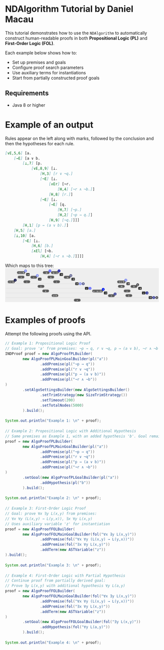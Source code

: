 # NDAlgorithm Tutorial by Daniel Macau

This tutorial demonstrates how to use the `NDAlgorithm` to automatically construct human-readable proofs in both **Propositional Logic (PL)** and **First-Order Logic (FOL)**.

Each example below shows how to:
- Set up premises and goals
- Configure proof search parameters
- Use auxiliary terms for instantiations
- Start from partially constructed proof goals

## Requirements

- Java 8 or higher

# Example of an output
Rules appear on the left along with marks, followed by the conclusion and then the hypotheses for each rule.
```markdown
[∨E,5,6] [a.
	[→E] [a ∨ b.
		[⊥,7] [p.
			[∨E,8,9] [⊥.
				[H,3] [r ∨ ¬q.]
				[¬E] [⊥.
					[∧Er] [¬r.
						[H,4] [¬r ∧ ¬b.]]
					[H,8] [r.]]
				[¬E] [⊥.
					[→E] [q.
						[H,7] [¬p.]
						[H,2] [¬p → q.]]
					[H,9] [¬q.]]]]
		[H,1] [p → (a ∨ b).]]
	[H,5] [a.]
	[⊥,10] [a.
		[¬E] [⊥.
			[H,6] [b.]
			[∧El] [¬b.
				[H,4] [¬r ∧ ¬b.]]]]]
```
Which maps to this tree:
![Alt text](example.png)

# Examples of proofs

Attempt the following proofs using the API.

```java
// Example 1: Propositional Logic Proof
// Goal: prove 'a' from premises: ¬p → q, r ∨ ¬q, p → (a ∨ b), ¬r ∧ ¬b
INDProof proof = new AlgoProofPLBuilder(
        new AlgoProofPLMainGoalBuilder(pl("a"))
                .addPremise(pl("¬p → q"))
                .addPremise(pl("r ∨ ¬q"))
                .addPremise(pl("p → (a ∨ b)"))
                .addPremise(pl("¬r ∧ ¬b"))
)
        .setAlgoSettingsBuilder(new AlgoSettingsBuilder()
                .setTrimStrategy(new SizeTrimStrategy())
                .setTimeout(200)
                .setTotalNodes(5000)
        ).build();

System.out.println("Example 1: \n" + proof);

// Example 2: Propositional Logic with Additional Hypothesis
// Same premises as Example 1, with an added hypothesis 'b'. Goal remains 'a'.
proof = new AlgoProofPLBuilder(
        new AlgoProofPLMainGoalBuilder(pl("a"))
                .addPremise(pl("¬p → q"))
                .addPremise(pl("r ∨ ¬q"))
                .addPremise(pl("p → (a ∨ b)"))
                .addPremise(pl("¬r ∧ ¬b"))
)
        .setGoal(new AlgoProofPLGoalBuilder(pl("a"))
                .addHypothesis(pl("b"))
        ).build();

System.out.println("Example 2: \n" + proof);

// Example 3: First-Order Logic Proof
// Goal: prove ∀x ∃y L(x,y) from premises:
// ∀x ∀y (L(x,y) → L(y,x)), ∃x ∀y L(x,y)
// Uses auxiliary variable 'z' for instantiation
proof = new AlgoProofFOLBuilder(
        new AlgoProofFOLMainGoalBuilder(fol("∀x ∃y L(x,y)"))
                .addPremise(fol("∀x ∀y (L(x,y) → L(y,x))"))
                .addPremise(fol("∃x ∀y L(x,y)"))
                .addTerm(new ASTVariable("z"))
).build();

System.out.println("Example 3: \n" + proof);

// Example 4: First-Order Logic with Partial Hypothesis
// Continue proof from partially derived goal:
// Prove ∃y L(x,y) with additional hypothesis ∀y L(a,y)
proof = new AlgoProofFOLBuilder(
        new AlgoProofFOLMainGoalBuilder(fol("∀x ∃y L(x,y)"))
                .addPremise(fol("∀x ∀y (L(x,y) → L(y,x))"))
                .addPremise(fol("∃x ∀y L(x,y)"))
                .addTerm(new ASTVariable("z"))
)
        .setGoal(new AlgoProofFOLGoalBuilder(fol("∃y L(x,y)"))
                .addHypothesis(fol("∀y L(a,y)"))
        ).build();

System.out.println("Example 4: \n" + proof);
```